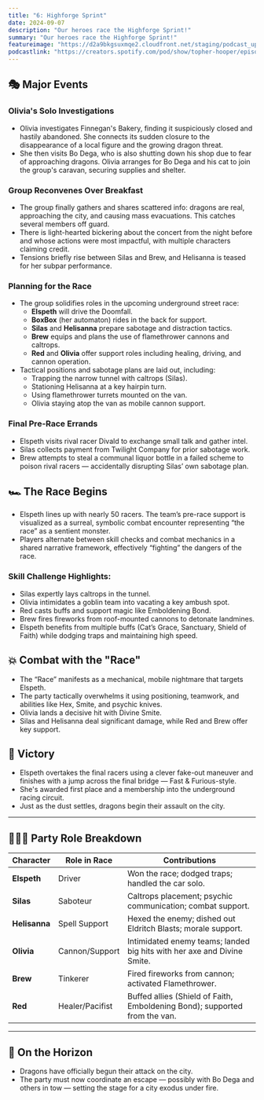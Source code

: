 ```yaml
---
title: "6: Highforge Sprint"
date: 2024-09-07
description: "Our heroes race the Highforge Sprint!"
summary: "Our heroes race the Highforge Sprint!"
featureimage: "https://d2a9bkgsuxmqe2.cloudfront.net/staging/podcast_uploaded_episode400/41448639/41448639-1725735250244-b9d6f23e3a787.jpg"
podcastlink: "https://creators.spotify.com/pod/show/topher-hooper/episodes/C4-E6-Highforge-Sprint-e2o4abn"
---
```

## 🎭 Major Events
### Olivia's Solo Investigations
- Olivia investigates Finnegan's Bakery, finding it suspiciously closed and hastily abandoned. She connects its sudden closure to the disappearance of a local figure and the growing dragon threat.
- She then visits Bo Dega, who is also shutting down his shop due to fear of approaching dragons. Olivia arranges for Bo Dega and his cat to join the group's caravan, securing supplies and shelter.
### Group Reconvenes Over Breakfast
- The group finally gathers and shares scattered info: dragons are real, approaching the city, and causing mass evacuations. This catches several members off guard.
- There is light-hearted bickering about the concert from the night before and whose actions were most impactful, with multiple characters claiming credit.
- Tensions briefly rise between Silas and Brew, and Helisanna is teased for her subpar performance.
### Planning for the Race
- The group solidifies roles in the upcoming underground street race:
  - **Elspeth** will drive the Doomfall.
  - **BoxBox** (her automaton) rides in the back for support.
  - **Silas** and **Helisanna** prepare sabotage and distraction tactics.
  - **Brew** equips and plans the use of flamethrower cannons and caltrops.
  - **Red** and **Olivia** offer support roles including healing, driving, and cannon operation.
- Tactical positions and sabotage plans are laid out, including:
  - Trapping the narrow tunnel with caltrops (Silas).
  - Stationing Helisanna at a key hairpin turn.
  - Using flamethrower turrets mounted on the van.
  - Olivia staying atop the van as mobile cannon support.
### Final Pre-Race Errands
- Elspeth visits rival racer Divald to exchange small talk and gather intel.
- Silas collects payment from Twilight Company for prior sabotage work.
- Brew attempts to steal a communal liquor bottle in a failed scheme to poison rival racers — accidentally disrupting Silas’ own sabotage plan.
## 🏎️ The Race Begins
- Elspeth lines up with nearly 50 racers. The team’s pre-race support is visualized as a surreal, symbolic combat encounter representing “the race” as a sentient monster.
- Players alternate between skill checks and combat mechanics in a shared narrative framework, effectively “fighting” the dangers of the race.
### Skill Challenge Highlights:
- Silas expertly lays caltrops in the tunnel.
- Olivia intimidates a goblin team into vacating a key ambush spot.
- Red casts buffs and support magic like Emboldening Bond.
- Brew fires fireworks from roof-mounted cannons to detonate landmines.
- Elspeth benefits from multiple buffs (Cat’s Grace, Sanctuary, Shield of Faith) while dodging traps and maintaining high speed.
## 💥 Combat with the "Race"
- The “Race” manifests as a mechanical, mobile nightmare that targets Elspeth.
- The party tactically overwhelms it using positioning, teamwork, and abilities like Hex, Smite, and psychic knives.
- Olivia lands a decisive hit with Divine Smite.
- Silas and Helisanna deal significant damage, while Red and Brew offer key support.
## 🏁 Victory
- Elspeth overtakes the final racers using a clever fake-out maneuver and finishes with a jump across the final bridge — Fast & Furious-style.
- She's awarded first place and a membership into the underground racing circuit.
- Just as the dust settles, dragons begin their assault on the city.
---
## 🧑‍🤝‍🧑 Party Role Breakdown
| Character         | Role in Race | Contributions |
|------------------|--------------|----------------|
| **Elspeth**       | Driver       | Won the race; dodged traps; handled the car solo. |
| **Silas**         | Saboteur     | Caltrops placement; psychic communication; combat support. |
| **Helisanna**     | Spell Support | Hexed the enemy; dished out Eldritch Blasts; morale support. |
| **Olivia**        | Cannon/Support | Intimidated enemy teams; landed big hits with her axe and Divine Smite. |
| **Brew**          | Tinkerer     | Fired fireworks from cannon; activated Flamethrower. |
| **Red**           | Healer/Pacifist | Buffed allies (Shield of Faith, Emboldening Bond); supported from the van. |
---
## 🐉 On the Horizon
- Dragons have officially begun their attack on the city.
- The party must now coordinate an escape — possibly with Bo Dega and others in tow — setting the stage for a city exodus under fire.
